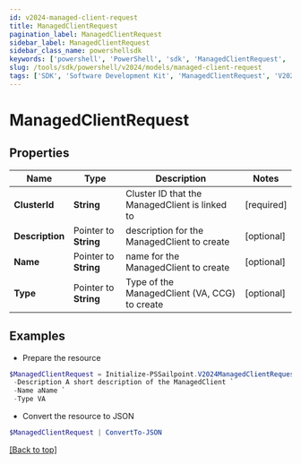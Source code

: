 ```yaml
---
id: v2024-managed-client-request
title: ManagedClientRequest
pagination_label: ManagedClientRequest
sidebar_label: ManagedClientRequest
sidebar_class_name: powershellsdk
keywords: ['powershell', 'PowerShell', 'sdk', 'ManagedClientRequest', 'V2024ManagedClientRequest'] 
slug: /tools/sdk/powershell/v2024/models/managed-client-request
tags: ['SDK', 'Software Development Kit', 'ManagedClientRequest', 'V2024ManagedClientRequest']
---
```



# ManagedClientRequest

## Properties

Name | Type | Description | Notes
------------ | ------------- | ------------- | -------------
**ClusterId** |  **String** | Cluster ID that the ManagedClient is linked to | [required]
**Description** |  Pointer to **String** | description for the ManagedClient to create | [optional] 
**Name** |  Pointer to **String** | name for the ManagedClient to create | [optional] 
**Type** |  Pointer to **String** | Type of the ManagedClient (VA, CCG) to create | [optional] 

## Examples

- Prepare the resource
```powershell
$ManagedClientRequest = Initialize-PSSailpoint.V2024ManagedClientRequest  -ClusterId aClusterId `
 -Description A short description of the ManagedClient `
 -Name aName `
 -Type VA
```

- Convert the resource to JSON
```powershell
$ManagedClientRequest | ConvertTo-JSON
```


[[Back to top]](#) 

